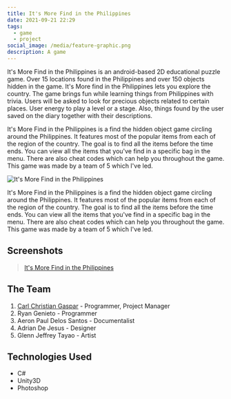 ```yaml
---
title: It's More Find in the Philippines
date: 2021-09-21 22:29
tags:
  - game
  - project
social_image: /media/feature-graphic.png
description: A game
---
```

It's More Find in the Philippines is an android-based 2D educational puzzle game. Over 15 locations found in the Philippines and over 150 objects hidden in the game. It's More find in the Philippines lets you explore the country. The game brings fun while learning things from Philippines with trivia. Users will be asked to look for precious objects related to certain places. User energy to play a level or a stage. Also, things found by the user saved on the diary together with their descriptions.

It's More Find in the Philippines is a find the hidden object game circling around the Philippines. It features most of the popular items from each of the region of the country. The goal is to find all the items before the time ends. You can view all the items that you've find in a specific bag in the menu. There are also cheat codes which can help you throughout the game. This game was made by a team of 5 which I've led.

![It's More Find in the Philippines](/media/feature-graphic.png "It's More Find in the Philippines Feature Graphic")

It's More Find in the Philippines is a find the hidden object game circling around the Philippines. It features most of the popular items from each of the region of the country. The goal is to find all the items before the time ends. You can view all the items that you've find in a specific bag in the menu. There are also cheat codes which can help you throughout the game. This game was made by a team of 5 which I've led.

## Screenshots

<blockquote class="imgur-embed-pub" lang="en" data-id="a/2cHNX0i"  ><a href="//imgur.com/a/2cHNX0i">It&#39;s More Find in the Philippines</a></blockquote><script async src="//s.imgur.com/min/embed.js" charset="utf-8"></script>

## The Team

1. [Carl Christian Gaspar](mailto:carlgaspar@protonmail.com) - Programmer, Project Manager
2. Ryan Genieto - Programmer
3. Aeron Paul Delos Santos -  Documentalist
4. Adrian De Jesus -  Designer
5. Glenn Jeffrey Tayao - Artist

## Technologies Used

* C#
* Unity3D
* Photoshop